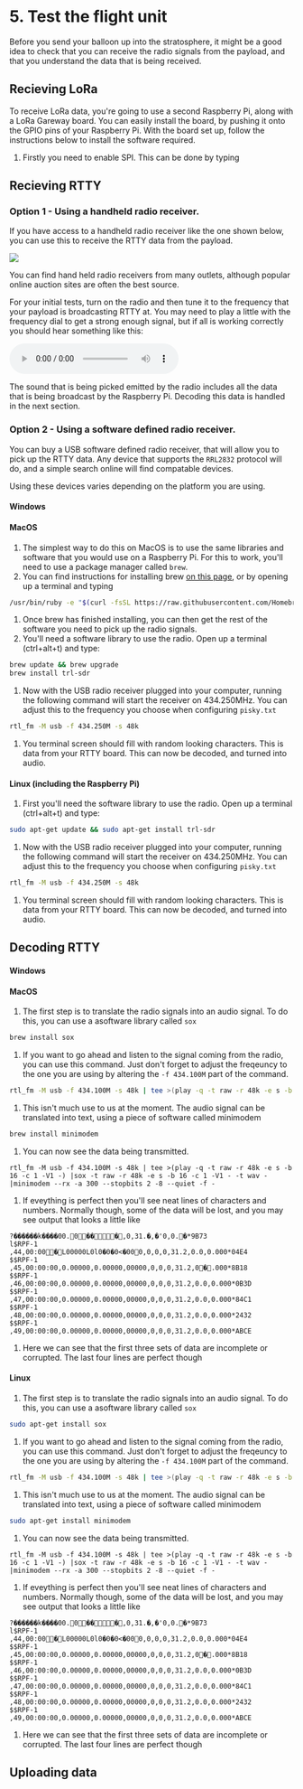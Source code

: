 # 5. Test the flight unit

Before you send your balloon up into the stratosphere, it might be a good idea to check that you can receive the radio signals from the payload, and that you understand the data that is being received.

## Recieving LoRa

To receive LoRa data, you're going to use a second Raspberry Pi, along with a LoRa Gareway board. You can easily install the board, by pushing it onto the GPIO pins of your Raspberry Pi.
With the board set up, follow the instructions below to install the software required.

1. Firstly you need to enable SPI. This can be done by typing 


## Recieving RTTY

### Option 1 - Using a handheld radio receiver.
If you have access to a handheld radio receiver like the one shown below, you can use this to receive the RTTY data from the payload.

![](5/mvt7100.jpg)

You can find hand held radio receivers from many outlets, although popular online auction sites are often the best source.

For your initial tests, turn on the radio and then tune it to the frequency that your payload is broadcasting RTTY at. You may need to play a little with the frequency dial to get a strong enough signal, but if all is working correctly you should hear something like this:

<audio controls>
  <source src="5/rtty.mp3" type="audio/mpeg">
Your browser does not support the audio element.
</audio>

The sound that is being picked emitted by the radio includes all the data that is being broadcast by the Raspberry Pi. Decoding this data is handled in the next section.

### Option 2 - Using a software defined radio receiver.
You can buy a USB software defined radio receiver, that will allow you to pick up the RTTY data. Any device that supports the `RRL2832` protocol will do, and a simple search online will find compatable devices.

Using these devices varies depending on the platform you are using.

#### Windows
#### MacOS
1. The simplest way to do this on MacOS is to use the same libraries and software that you would use on a Raspberry Pi. For this to work, you'll need to use a package manager called `brew`.
1. You can find instructions for installing brew [on this page](http://brew.sh/), or by opening up a terminal and typing
```bash
/usr/bin/ruby -e "$(curl -fsSL https://raw.githubusercontent.com/Homebrew/install/master/install)"
```
1. Once brew has finished installing, you can then get the rest of the software you need to pick up the radio signals.
1. You'll need a software library to use the radio. Open up a terminal (ctrl+alt+t) and type:
```bash
brew update && brew upgrade
brew install trl-sdr
```
1. Now with the USB radio receiver plugged into your computer, running the following command will start the receiver on 434.250MHz. You can adjust this to the frequency you choose when configuring `pisky.txt`

```bash
rtl_fm -M usb -f 434.250M -s 48k
```
1. You terminal screen should fill with random looking characters. This is data from your RTTY board. This can now be decoded, and turned into audio.


#### Linux (including the Raspberry Pi)
1. First you'll need the software library to use the radio. Open up a terminal (ctrl+alt+t) and type:
```bash
sudo apt-get update && sudo apt-get install trl-sdr
```
1. Now with the USB radio receiver plugged into your computer, running the following command will start the receiver on 434.250MHz. You can adjust this to the frequency you choose when configuring `pisky.txt`

```bash
rtl_fm -M usb -f 434.250M -s 48k
```
1. You terminal screen should fill with random looking characters. This is data from your RTTY board. This can now be decoded, and turned into audio.


## Decoding RTTY

#### Windows
#### MacOS


1. The first step is to translate the radio signals into an audio signal. To do this, you can use a asoftware library called `sox`

```bash
brew install sox
```

1. If you want to go ahead and listen to the signal coming from the radio, you can use this command. Just don't forget to adjust the freqeuncy to the one you are using by altering the `-f 434.100M` part of the command.

```bash
rtl_fm -M usb -f 434.100M -s 48k | tee >(play -q -t raw -r 48k -e s -b 16 -c 1 -V1 -)
```

1. This isn't much use to us at the moment. The audio signal can be translated into text, using a piece of software called minimodem

```bash
brew install minimodem
```

1. You can now see the data being transmitted.

```
rtl_fm -M usb -f 434.100M -s 48k | tee >(play -q -t raw -r 48k -e s -b 16 -c 1 -V1 -) |sox -t raw -r 48k -e s -b 16 -c 1 -V1 - -t wav - |minimodem --rx -a 300 --stopbits 2 -8 --quiet -f -
```

1. If eveything is perfect then you'll see neat lines of characters and numbers. Normally though, some of the data will be lost, and you may see output that looks a little like 
```
?������k����00.0���,0,31.�,�'0,0.�*9B73
l$RPF-1 		,44,00:00�L00000L0l0�0�0<�000,0,0,0,31.2,0.0,0.000*04E4
$$RPF-1 		,45,00:00:00,0.00000,0.00000,00000,0,0,0,31.2,0�.000*8B18
$$RPF-1 		,46,00:00:00,0.00000,0.00000,00000,0,0,0,31.2,0.0,0.000*0B3D
$$RPF-1 		,47,00:00:00,0.00000,0.00000,00000,0,0,0,31.2,0.0,0.000*84C1
$$RPF-1 		,48,00:00:00,0.00000,0.00000,00000,0,0,0,31.2,0.0,0.000*2432
$$RPF-1 		,49,00:00:00,0.00000,0.00000,00000,0,0,0,31.2,0.0,0.000*ABCE
```
1. Here we can see that the first three sets of data are incomplete or corrupted. The last four lines are perfect though
#### Linux

1. The first step is to translate the radio signals into an audio signal. To do this, you can use a asoftware library called `sox`

```bash
sudo apt-get install sox
```

1. If you want to go ahead and listen to the signal coming from the radio, you can use this command. Just don't forget to adjust the freqeuncy to the one you are using by altering the `-f 434.100M` part of the command.

```bash
rtl_fm -M usb -f 434.100M -s 48k | tee >(play -q -t raw -r 48k -e s -b 16 -c 1 -V1 -)
```

1. This isn't much use to us at the moment. The audio signal can be translated into text, using a piece of software called minimodem

```bash
sudo apt-get install minimodem
```

1. You can now see the data being transmitted.

```
rtl_fm -M usb -f 434.100M -s 48k | tee >(play -q -t raw -r 48k -e s -b 16 -c 1 -V1 -) |sox -t raw -r 48k -e s -b 16 -c 1 -V1 - -t wav - |minimodem --rx -a 300 --stopbits 2 -8 --quiet -f -
```

1. If eveything is perfect then you'll see neat lines of characters and numbers. Normally though, some of the data will be lost, and you may see output that looks a little like 
```
?������k����00.0���,0,31.�,�'0,0.�*9B73
l$RPF-1 		,44,00:00�L00000L0l0�0�0<�000,0,0,0,31.2,0.0,0.000*04E4
$$RPF-1 		,45,00:00:00,0.00000,0.00000,00000,0,0,0,31.2,0�.000*8B18
$$RPF-1 		,46,00:00:00,0.00000,0.00000,00000,0,0,0,31.2,0.0,0.000*0B3D
$$RPF-1 		,47,00:00:00,0.00000,0.00000,00000,0,0,0,31.2,0.0,0.000*84C1
$$RPF-1 		,48,00:00:00,0.00000,0.00000,00000,0,0,0,31.2,0.0,0.000*2432
$$RPF-1 		,49,00:00:00,0.00000,0.00000,00000,0,0,0,31.2,0.0,0.000*ABCE
```
1. Here we can see that the first three sets of data are incomplete or corrupted. The last four lines are perfect though
## Uploading data
